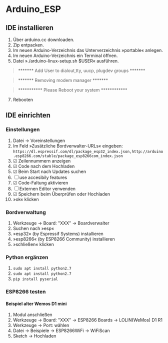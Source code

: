 # Arduino_ESP

## IDE installieren

1. Über arduino.cc downloaden.
2. Zip entpacken.
3. Im neuen Arduino-Verzeichnis das Unterverzeichnis »portable« anlegen.
4. Im neuen Arduino-Verzeichnis ein Terminal öffnen.
5. Datei »./arduino-linux-setup.sh $USER« ausführen.

> ******* Add User to dialout,tty, uucp, plugdev groups *******

> ******* Removing modem manager *******

> *********** Please Reboot your system ************

7. Rebooten

## IDE einrichten

### Einstellungen

1. Datei → Voreinstellungen
2. Im Feld »Zusätzliche Bordverwalter-URLs« eingeben: `https://dl.espressif.com/dl/package_esp32_index.json,http://arduino.esp8266.com/stable/package_esp8266com_index.json`
3. ☑ Zeilennummern anzeigen 
4. ☑ Code nach dem Hochladen
5. ☑ Beim Start nach Updates suchen
6. ☐ use accesibily features
7. ☑ Code-Faltung aktivieren
8. ☐ Externen Editor verwenden
9. ☑ Speichern beim Überprüfen oder Hochladen
10. »ok« klicken

### Bordverwaltung

1. Werkzeuge → Board: "XXX" → Boardverwalter
2. Suchen nach »esp«
3. »esp32« (by Espressif Systems) installieren
4. »esp8266« (by ESP8266 Community) installieren
5. »schließen« klicken

### Python ergänzen

1. `sudo apt install python2.7`
2. `sudo apt install python2.7`
3. `pip install pyserial`

### ESP8266 testen

#### Beispiel alter Wemos D1 mini
1. Modul anschließen
2. Werkzeuge → Board: "XXX" → ESP8266 Boards → LOLIN(WeMos) D1 R1
3. Werkzeuge → Port: wählen
4. Datei → Beispiele → ESP8266WiFi → WiFiScan
5. Sketch → Hochladen
